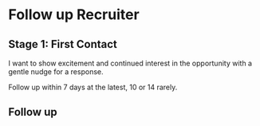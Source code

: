 # Follow up Recruiter

## Stage 1: First Contact

I want to show excitement and continued interest in the opportunity with a gentle nudge for a response.

Follow up within 7 days at the latest, 10 or 14 rarely.

## Follow up

